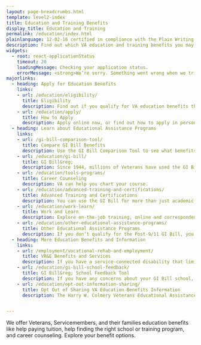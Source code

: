 ```yaml
---
layout: page-breadcrumbs.html
template: level2-index
title: Education and Training Benefits
display_title: Education and Training
permalink: /education/index.html
plainlanguage: 12-02-16 certified in compliance with the Plain Writing Act
description: Find out which VA education and training benefits you may qualify for through the GI Bill and other educational assistance programs—and start your online application today.
widgets:
  - root: react-applicationStatus
    timeout: 20
    loadingMessage: Checking your application status.
    errorMessage: <strong>We’re sorry. Something went wrong when we tried to load your saved application.</strong><br/>Please try refreshing your browser in a few minutes.
majorlinks:
  - heading: Apply for Education Benefits
    links:
    - url: /education/eligibility/
      title: Eligibility
      description: Find out if you qualify for VA education benefits through the GI Bill program and other educational assistance programs.
    - url: /education/apply/
      title: How to Apply
      description: Apply online now, or find out how to apply in person or by mail.
  - heading: Learn about Educational Assistance Programs
    links:
    - url: /gi-bill-comparison-tool/
      title: Compare GI Bill Benefits
      description: Use the GI Bill Comparison Tool to see what benefits you’ll get at the school you want to attend.
    - url: /education/gi-bill/
      title: GI Bill&reg;
      description: Since 1944, millions of Veterans have used the GI Bill to pay for college.
    - url: /education/tools-programs/
      title: Career Counseling
      description: VA can help you chart your course.
    - url: /education/advanced-training-and-certifications/
      title: Advanced Training and Certifications
      description: You can use the GI Bill for more than just academic programs.
    - url: /education/work-learn/
      title: Work and Learn
      description: Explore on-the-job training, online and correspondence study, and other programs.
    - url: /education/other-educational-assistance-programs/
      title: Other Educational Assistance Programs
      description: If you don’t qualify for the Post-9/11 GI Bill, you can apply for education benefits through VEAP and Call to Service. REAP ended in 2015, but some benefits stay in place for a couple more years.
  - heading: More Education Benefits and Information 
    links:
    - url: /employment/vocational-rehab-and-employment/
      title: VR&E Benefits and Services
      description: If you have a service-connected disability that limits your ability to work or prevents you from working, find out if you can get VR&E benefits and services—like help exploring employment options and getting more training if required.
    - url: /education/gi-bill-school-feedback/
      title: GI Bill&reg; School Feedback Tool 
      description: If you have any concerns about your GI Bill school, you can submit them to VA through our GI Bill&reg; School Feedback Tool. Find out how to submit feedback about your school.      
    - url: /education/opt-out-information-sharing/
      title: Opt Out of Sharing VA Education Benefits Information
      description: The Harry W. Colmery Veterans Educational Assistance Act (also called the “Forever GI Bill”) requires us to share certain information about your eligibility and benefits with schools, unless you ask us not to. Find out how to opt out of information sharing. 


---
```


<div class="va-introtext">

We offer Veterans, Servicemembers, and their families education benefits like help paying tuition, help finding the right school or training program, and career counseling. Explore your benefit options.

</div>
<div id="react-applicationStatus" data-hide-apply-button class="static-page-widget"></div>
